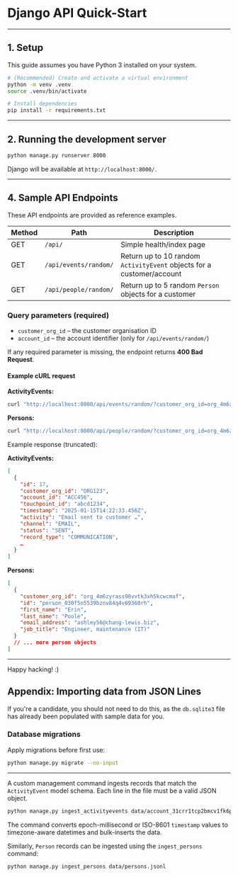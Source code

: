 # Django API Quick-Start

---

## 1. Setup
This guide assumes you have Python 3 installed on your system.

```bash
# (Recommended) Create and activate a virtual environment
python -m venv .venv
source .venv/bin/activate

# Install dependencies
pip install -r requirements.txt
```

---

## 2. Running the development server

```bash
python manage.py runserver 8000
```

Django will be available at `http://localhost:8000/`.

---

## 4. Sample API Endpoints

These API endpoints are provided as reference examples.

| Method | Path | Description |
| ------ | ---- | ----------- |
| GET | `/api/` | Simple health/index page |
| GET | `/api/events/random/` | Return up to 10 random `ActivityEvent` objects for a customer/account |
| GET | `/api/people/random/` | Return up to 5 random `Person` objects for a customer |

### Query parameters (required)

* `customer_org_id` – the customer organisation ID
* `account_id` – the account identifier (only for `/api/events/random/`)

If any required parameter is missing, the endpoint returns **400 Bad Request**.

#### Example cURL request
**ActivityEvents:**
```bash
curl "http://localhost:8000/api/events/random/?customer_org_id=org_4m6zyrass98vvtk3xh5kcwcmaf&account_id=account_31crr1tcp2bmcv1fk6pcm0k6ag"
```

**Persons:**
```bash
curl "http://localhost:8000/api/people/random/?customer_org_id=org_4m6zyrass98vvtk3xh5kcwcmaf"
```

Example response (truncated):

**ActivityEvents:**
```json
[
  {
    "id": 17,
    "customer_org_id": "ORG123",
    "account_id": "ACC456",
    "touchpoint_id": "abcd1234",
    "timestamp": "2025-01-15T14:22:33.456Z",
    "activity": "Email sent to customer …",
    "channel": "EMAIL",
    "status": "SENT",
    "record_type": "COMMUNICATION",
    …
  }
]
```

**Persons:**
```json
[
  {
    "customer_org_id": "org_4m6zyrass98vvtk3xh5kcwcmaf",
    "id": "person_030f5n5539bznv84q4v69360rh",
    "first_name": "Erin",
    "last_name": "Poole",
    "email_address": "ashley56@chang-lewis.biz",
    "job_title": "Engineer, maintenance (IT)"
  }
  // ... more person objects
]
```

---

Happy hacking! :)


## Appendix: Importing data from JSON Lines

If you're a candidate, you should not need to do this, as the `db.sqlite3` file has already been populated with sample data for you.

### Database migrations
Apply migrations before first use:

```bash
python manage.py migrate --no-input
```

---

A custom management command ingests records that match the `ActivityEvent` model schema. Each line in the file must be a valid JSON object.
```bash
python manage.py ingest_activityevents data/account_31crr1tcp2bmcv1fk6pcm0k6ag.jsonl
```

The command converts epoch-millisecond or ISO-8601 `timestamp` values to timezone-aware datetimes and bulk-inserts the data.

Similarly, `Person` records can be ingested using the `ingest_persons` command:
```bash
python manage.py ingest_persons data/persons.jsonl
```